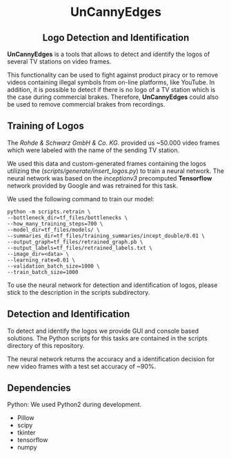 # <center>UnCannyEdges</center>
## <center>Logo Detection and Identification</center>

**UnCannyEdges** is a tools that allows to detect and identify the logos of several TV stations on video frames.

This functionality can be used to fight against product piracy or to remove videos containing illegal symbols from on-line platforms, like YouTube.
In addition, it is possible to detect if there is no logo of a TV station which is the case during commercial brakes.
Therefore, **UnCannyEdges** could also be used to remove commercial brakes from recordings.

Training of Logos
-----------------

The *Rohde & Schwarz GmbH & Co. KG.* provided us ~50.000 video frames which were labeled with the name of the sending TV station.

We used this data and custom-generated frames containing the logos utilizing the (*scripts/generate/insert_logos.py*) to train a neural network. The neural network was based on the *inceptionv3* precomputed **Tensorflow** network provided by Google and was retrained for this task.

We used the following command to train our model:

    python -m scripts.retrain \
    --bottleneck_dir=tf_files/bottlenecks \
    --how_many_training_steps=700 \
    --model_dir=tf_files/models/ \
    --summaries_dir=tf_files/training_summaries/incept_double/0.01 \
    --output_graph=tf_files/retrained_graph.pb \
    --output_labels=tf_files/retrained_labels.txt \
    --image_dir=<data> \
    --learning_rate=0.01 \
    --validation_batch_size=1000 \
    --train_batch_size=1000


To use the neural network for detection and identification of logos, please stick to the description in the scripts subdirectory.


Detection and Identification
----------------------------

To detect and identify the logos we provide GUI and console based solutions.
The Python scripts for this tasks are contained in the scripts directory of this repository.

The neural network returns the accuracy and a identification decision for new video frames with a test set accuracy of ~90%.


Dependencies
------------

Python: We used Python2 during development.
* Pillow
* scipy
* tkinter
* tensorflow
* numpy
